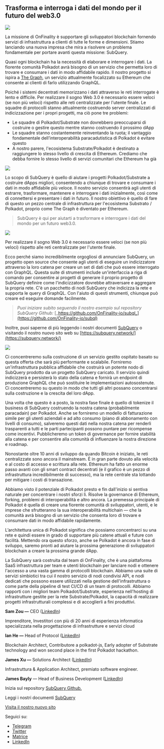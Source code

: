 ## Trasforma e interroga i dati del mondo per il futuro del web3.0


![](https://miro.medium.com/max/1400/1*J5u22qNxndcuCrFJ1mfGqg.png)

La missione di OnFinality è supportare gli sviluppatori blockchain fornendo servizi di infrastruttura a clienti di tutte le forme e dimensioni. Stiamo lanciando una nuova impresa che mira a risolvere un problema fondamentale per portare avanti questa missione: SubQuery.

Quasi ogni blockchain ha la necessità di elaborare e interrogare i dati. La fiorente comunità Polkadot avrà bisogno di un servizio che permetta loro di trovare e consumare i dati in modo affidabile rapido. Il nostro progetto si ispira a [The Graph](https://thegraph.com/), un servizio attualmente focalizzato su Ethereum che consente ai clienti di farlo utilizzando GraphQL.

Poiché i sistemi decentrati memorizzano i dati attraverso le reti interrogate è lento e difficile. Per realizzare il sogno Web 3.0 è necessario essere veloci (se non più veloci) rispetto alle reti centralizzate per l'utente finale. Le squadre di protocolli stanno attualmente costruendo server centralizzati di indicizzazione per i propri progetti, ma ciò pone tre problemi:

-   Le squadre di Polkadot/Substrate non dovrebbero preoccuparsi di costruire o gestire questo mentre stanno costruendo il prossimo dApp
-   Le squadre stanno costantemente reinventando la ruota; il vantaggio fondamentale dell’interoperabilità paracadutistica di Polkadot è evitare questo
-   A nostro parere, l'ecosistema Substrate/Polkadot è destinato a raggiungere lo stesso livello di crescita di Ethereum. Crediamo che debba fornire lo stesso livello di servizi comunitari che Ethereum ha già


![](https://miro.medium.com/max/1400/1*l4b4BXWkczVDaHyv30lLQQ.png)

Lo scopo di SubQuery è quello di aiutare i progetti Polkadot/Substrate a costruire dApps migliori, consentendo a chiunque di trovare e consumare i dati in modo affidabile più veloce. Il nostro servizio consentirà agli utenti di estrarre, trasformare, mantenere e interrogare i dati inizialmente, così come di connettersi e presentare i dati in futuro. Il nostro obiettivo è quello di fare di questo un pezzo centrale di infrastruttura per l'ecosistema Substrato / Polkadot, proprio come The Graph è diventato per Ethereum.

> SubQuery è qui per aiutarti a trasformare e interrogare i dati del mondo per un futuro web3.0.

![](https://miro.medium.com/max/1000/1*IHstJG-hBwQzicLdWkGR5w.png)

Per realizzare il sogno Web 3.0 è necessario essere veloci (se non più veloci) rispetto alle reti centralizzate per l'utente finale.

Ecco perché siamo incredibilmente orgogliosi di annunciare SubQuery, un progetto open source che consente agli utenti di eseguire un indicizzatore attraverso la loro catena per creare un set di dati che può essere interrogato con GraphQL. Questa suite di strumenti include un'interfaccia a riga di comando per consentire ai progetti di generare il proprio progetto di SubQuery definire come l'indicizzatore dovrebbe attraversare e aggregare la propria rete. C'è un pacchetto di nodi SubQuery che indicizza la rete e supporta le query di GraphQL. Con l'aiuto di questi strumenti, chiunque può creare ed eseguire domande facilmente.

> _Puoi iniziare subito seguendo il nostro esempio sul repository SubQuery Github:_ [_https://github.com/OnFinality-io/subql_](https://github.com/OnFinality-io/subql)

Inoltre, puoi saperne di più leggendo i nostri documenti [SubQuery](https://doc.subquery.network/) o visitando il nostro nuovo sito web su [https://subquery.network/](https://subquery.network/)

![](https://miro.medium.com/max/1000/1*3oA1Hvns1vrImTsmowO_Jw.png)

Ci concentreremo sulla costruzione di un servizio gestito ospitato basato su questa offerta che sarà più performante e scalabile. Forniremo un'infrastruttura pubblica affidabile che costruirà un potente nodo di SubQuery prodotto da un progetto SubQuery caricato. Il servizio quindi indicizzerà e persisterà lo stato della catena e fornirà un endpoint di produzione GraphQL che può sostituire le implementazioni autosostenute. Ci concentreremo su questo in modo che tutti gli altri possano concentrarsi sulla costruzione e la crescita del loro dApp.

Una volta che questo è a posto, la nostra fase finale è quello di tokenize il business di SubQuery costruendo la nostra catena (probabilmente paracadain) per Polkadot. Anche se forniremo un modello di fatturazione simile per gli utenti aziendali e ad alto consumo (piano di abbonamento con livelli di consumo), salveremo questi dati nella nostra catena per renderli trasparenti a tutti e le parti partecipanti possono puntare per ricompense come incentivi. Pubblicheremo un token di governance per fornire stabilità alla catena e per consentire alla comunità di influenzare la nostra direzione e roadmap.

Nonostante oltre 10 anni di sviluppo da quando Bitcoin è iniziato, le reti centralizzate sono ancora il mainstream. È in gran parte dovuto alla velocità e al costo di accesso e scrittura alla rete. Ethereum ha fatto un enorme passo avanti con gli smart contract decentrati (e il grafico è un pezzo di infrastruttura incredibilmente di successo), ma la rete centrale sta lottando per mitigare i costi di transazione.

Abbiamo visto il potenziale di Polkadot presto e fin dall'inizio si sentiva naturale per concentrare i nostri sforzi lì. Risolve la governance di Ethereum, forking, problemi di interoperabilità e altro ancora. La premessa principale di Polkadot è quella di creare una fiorente comunità di sviluppatori, utenti, e le imprese che sfrutteranno la sua interoperabilità multichain — che la comunità avrà bisogno di un servizio che consenta loro di trovare e consumare dati in modo affidabile rapidamente.

L’architettura unica di Polkadot significa che possiamo concentrarci su una rete e quindi essere in grado di supportare più catene attuali e future con facilità. Mettendo ora questo sforzo, anche se Polkadot è ancora in fase di sviluppo, saremo pronti ad aiutare la prossima generazione di sviluppatori blockchain a creare la prossima grande dApp.

La SubQuery sarà costruita dal team di OnFinality, che è una piattaforma SaaS infrastruttura per team e utenti blockchain per lanciare nodi e ottenere l'accesso a una vasta gamma di protocolli blockchain. Abbiamo una suite di servizi simbiotici tra cui il nostro servizio di nodi condivisi API, e nodi dedicati che possono essere utilizzati nella gestione dell'infrastruttura o come parte della pipeline di test CI/CD di un team di protocolli. Abbiamo rapporti con i migliori team Polkadot/Substrate, esperienza nell'hosting di infrastrutture gestite per la rete Substrate/Polkadot, la capacità di realizzare progetti infrastrutturali complessi e di accoglierli a fini produttivi.

**Sam Zou —** CEO ([LinkedIn](https://www.linkedin.com/in/sam-zou-5b8169a/))

Imprenditore, Investitori con più di 20 anni di esperienza informatica specializzata nella progettazione di infrastrutture e servizi cloud

**Ian He —** Head of Protocol ([LinkedIn](https://www.linkedin.com/in/yin-he-7a266345/))

Blockchain Architect, Contributore a polkadot-js, Early adopter of Substrate technology and won second place in the first Polkadot hackathon.

**James Xu —** Solutions Architect ([LinkedIn](https://www.linkedin.com/in/zhexu/))

Infrastruttura & Application Architect, premiato software engineer.

**James Bayly** — Head of Business Development ([LinkedIn](https://www.linkedin.com/in/james-bayly/))

Inizia sul repository [SubQuery Github.](https://github.com/OnFinality-io/subql)

Leggi i nostri documenti [SubQuery](https://doc.subquery.network/)

[Visita il nostro nuovo sito](https://subquery.network/)

Seguici su:

-   [Telegram](https://t.me/subquerynetwork)
-   [Twitter](https://twitter.com/subquerynetwork)
-   [Matrice](https://matrix.to/#/%23subquery:matrix.org)
-   [LinkedIn](https://www.linkedin.com/company/subquery)